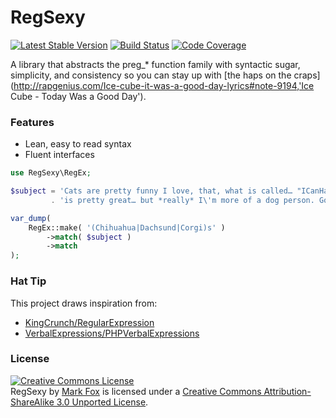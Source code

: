
RegSexy
===========

[![Latest Stable Version](https://poser.pugx.org/mfdj/regsexy/v/stable.png)](https://packagist.org/packages/mfdj/regsexy)
[![Build Status](https://travis-ci.org/mfdj/RegSexy.png?branch=master)](http://travis-ci.org/mfdj/regsexy)
[![Code Coverage](https://scrutinizer-ci.com/g/mfdj/RegSexy/badges/coverage.png?s=873263b636bc86e757fb47b5f1fc793742acf4ce)](https://scrutinizer-ci.com/g/mfdj/RegSexy/)

A library that abstracts the preg_* function family with syntactic sugar, simplicity, and consistency so you can stay up with [the haps on the craps](http://rapgenius.com/Ice-cube-it-was-a-good-day-lyrics#note-9194,'Ice Cube - Today Was a Good Day').

### Features

* Lean, easy to read syntax
* Fluent interfaces

``` php
use RegSexy\RegEx;

$subject = 'Cats are pretty funny I love, that, what is called… "ICanHasCheezburger?"!, '
         . 'is pretty great… but *really* I\'m more of a dog person. Got 2 little Chihuahuas at home!';

var_dump(
    RegEx::make( '(Chihuahua|Dachsund|Corgi)s' )
        ->match( $subject )
        ->match
);
```

### Hat Tip

This project draws inspiration from: 

- [KingCrunch/RegularExpression](https://github.com/KingCrunch/RegularExpression)
- [VerbalExpressions/PHPVerbalExpressions](https://github.com/VerbalExpressions/PHPVerbalExpressions)

### License

<a rel="license" href="http://creativecommons.org/licenses/by-sa/3.0/deed.en_US"><img alt="Creative Commons License" style="border-width:0" src="http://i.creativecommons.org/l/by-sa/3.0/88x31.png" /></a><br /><span xmlns:dct="http://purl.org/dc/terms/" href="http://purl.org/dc/dcmitype/InteractiveResource" property="dct:title" rel="dct:type">RegSexy</span> by <a xmlns:cc="http://creativecommons.org/ns#" href="http://ixel.org" property="cc:attributionName" rel="cc:attributionURL">Mark Fox</a> is licensed under a <a rel="license" href="http://creativecommons.org/licenses/by-sa/3.0/deed.en_US">Creative Commons Attribution-ShareAlike 3.0 Unported License</a>.
